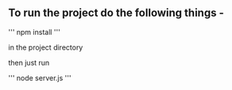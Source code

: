 ## To run the project do the following things - 

'''
  npm install
'''

in the project directory

then just run 

'''
  node server.js
'''
